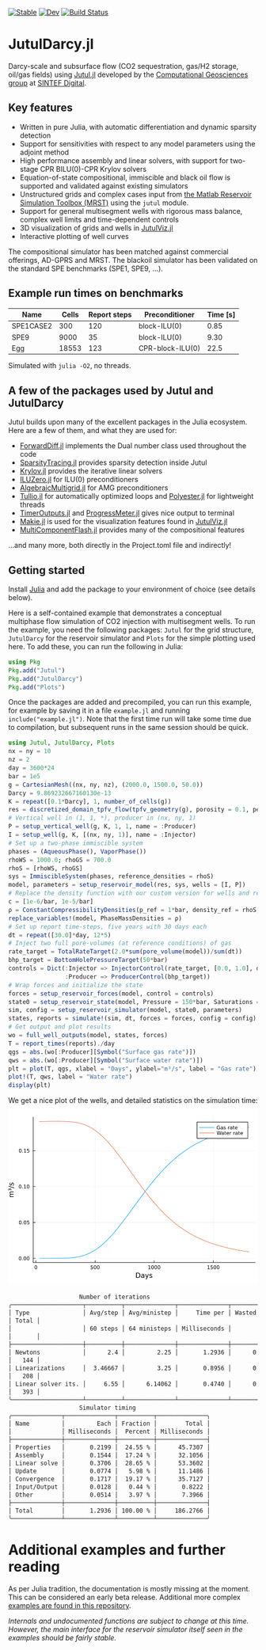 [![Stable](https://img.shields.io/badge/docs-stable-blue.svg)](https://sintefmath.github.io/JutulDarcy.jl/stable/)
[![Dev](https://img.shields.io/badge/docs-dev-blue.svg)](https://sintefmath.github.io/JutulDarcy.jl/dev/)
[![Build Status](https://github.com/sintefmath/JutulDarcy.jl/actions/workflows/CI.yml/badge.svg?branch=main)](https://github.com/sintefmath/JutulDarcy.jl/actions/workflows/CI.yml?query=branch%3Amain)

# JutulDarcy.jl
Darcy-scale and subsurface flow (CO2 sequestration, gas/H2 storage, oil/gas fields) using [Jutul.jl](https://github.com/sintefmath/Jutul.jl) developed by the [Computational Geosciences group](https://www.sintef.no/en/digital/departments-new/applied-mathematics/computational-geoscience/) at [SINTEF Digital](https://www.sintef.no/en/digital/).

## Key features
- Written in pure Julia, with automatic differentiation and dynamic sparsity detection
- Support for sensitivities with respect to any model parameters using the adjoint method
- High performance assembly and linear solvers, with support for two-stage CPR BILU(0)-CPR Krylov solvers
- Equation-of-state compositional, immiscible and black oil flow is supported and validated against existing simulators
- Unstructured grids and complex cases input from [the Matlab Reservoir Simulation Toolbox (MRST)](https://www.mrst.no) using the `jutul` module.
- Support for general multisegment wells with rigorous mass balance, complex well limits and time-dependent controls
- 3D visualization of grids and wells in [JutulViz.jl](https://github.com/sintefmath/JutulViz.jl)
- Interactive plotting of well curves

The compositional simulator has been matched against commercial offerings, AD-GPRS and MRST. The blackoil simulator has been validated on the standard SPE benchmarks (SPE1, SPE9, ...).

## Example run times on benchmarks
| Name      | Cells | Report steps | Preconditioner   | Time [s] |
|-----------|-------|--------------|------------------|----------|
| SPE1CASE2 | 300   | 120          | block-ILU(0)     | 0.85     |
| SPE9      | 9000  | 35           | block-ILU(0)     | 9.30     |
| Egg       | 18553 | 123          | CPR-block-ILU(0) | 22.5     |

Simulated with `julia -O2`, no threads.

## A few of the packages used by Jutul and JutulDarcy
Jutul builds upon many of the excellent packages in the Julia ecosystem. Here are a few of them, and what they are used for:
- [ForwardDiff.jl](https://github.com/JuliaDiff/ForwardDiff.jl) implements the Dual number class used throughout the code
- [SparsityTracing.jl](https://github.com/PALEOtoolkit/SparsityTracing.jl/) provides sparsity detection inside Jutul
- [Krylov.jl](https://github.com/JuliaSmoothOptimizers/Krylov.jl) provides the iterative linear solvers
- [ILUZero.jl](https://github.com/mcovalt/ILUZero.jl/blob/master/src/ILUZero.jl) for ILU(0) preconditioners
- [AlgebraicMultigrid.jl](https://github.com/JuliaLinearAlgebra/AlgebraicMultigrid.jl) for AMG preconditioners
- [Tullio.jl](https://github.com/mcabbott/Tullio.jl) for automatically optimized loops and [Polyester.jl]() for lightweight threads
- [TimerOutputs.jl](https://github.com/KristofferC/TimerOutputs.jl) and [ProgressMeter.jl](https://github.com/timholy/ProgressMeter.jl) gives nice output to terminal 
- [Makie.jl](https://makie.juliaplots.org/) is used for the visualization features found in [JutulViz.jl](https://github.com/sintefmath/JutulViz.jl)
- [MultiComponentFlash.jl](https://github.com/moyner/MultiComponentFlash.jl) provides many of the compositional features

...and many more, both directly in the Project.toml file and indirectly!

## Getting started
Install [Julia](https://julialang.org/) and add the package to your environment of choice (see details below).

Here is a self-contained example that demonstrates a conceptual multiphase flow simulation of CO2 injection with multisegment wells. To run the example, you need the following packages: `Jutul` for the grid structure, `JutulDarcy` for the reservoir simulator and `Plots` for the simple plotting used here. To add these, you can run the following in Julia:
```julia
using Pkg
Pkg.add("Jutul")
Pkg.add("JutulDarcy")
Pkg.add("Plots")
```
Once the packages are added and precompiled, you can run this example, for example by saving it in a file `example.jl` and running `include("example.jl")`. Note that the first time run will take some time due to compilation, but subsequent runs in the same session should be quick.
```julia
using Jutul, JutulDarcy, Plots
nx = ny = 10
nz = 2
day = 3600*24
bar = 1e5
g = CartesianMesh((nx, ny, nz), (2000.0, 1500.0, 50.0))
Darcy = 9.869232667160130e-13
K = repeat([0.1*Darcy], 1, number_of_cells(g))
res = discretized_domain_tpfv_flow(tpfv_geometry(g), porosity = 0.1, permeability = K)
# Vertical well in (1, 1, *), producer in (nx, ny, 1)
P = setup_vertical_well(g, K, 1, 1, name = :Producer)
I = setup_well(g, K, [(nx, ny, 1)], name = :Injector)
# Set up a two-phase immiscible system
phases = (AqueousPhase(), VaporPhase())
rhoWS = 1000.0; rhoGS = 700.0
rhoS = [rhoWS, rhoGS]
sys = ImmiscibleSystem(phases, reference_densities = rhoS)
model, parameters = setup_reservoir_model(res, sys, wells = [I, P])
# Replace the density function with our custom version for wells and reservoir
c = [1e-6/bar, 1e-5/bar]
ρ = ConstantCompressibilityDensities(p_ref = 1*bar, density_ref = rhoS, compressibility = c)
replace_variables!(model, PhaseMassDensities = ρ)
# Set up report time-steps, five years with 30 days each
dt = repeat([30.0]*day, 12*5)
# Inject two full pore-volumes (at reference conditions) of gas
rate_target = TotalRateTarget(2.0*sum(pore_volume(model))/sum(dt))
bhp_target = BottomHolePressureTarget(50*bar)
controls = Dict(:Injector => InjectorControl(rate_target, [0.0, 1.0], density = rhoGS),
                :Producer => ProducerControl(bhp_target))
# Wrap forces and initialize the state
forces = setup_reservoir_forces(model, control = controls)
state0 = setup_reservoir_state(model, Pressure = 150*bar, Saturations = [1.0, 0.0])
sim, config = setup_reservoir_simulator(model, state0, parameters)
states, reports = simulate!(sim, dt, forces = forces, config = config)
# Get output and plot results
wo = full_well_outputs(model, states, forces)
T = report_times(reports)./day
qgs = abs.(wo[:Producer][Symbol("Surface gas rate")])
qws = abs.(wo[:Producer][Symbol("Surface water rate")])
plt = plot(T, qgs, xlabel = "Days", ylabel="m³/s", label = "Gas rate")
plot!(T, qws, label = "Water rate")
display(plt)
```
We get a nice plot of the wells, and detailed statistics on the simulation time:
![Well curves](docs/src/assets/ex_plot.png)
```
                    Number of iterations
╭────────────────────┬──────────┬──────────────┬──────────────┬────────┬───────╮
│ Type               │ Avg/step │ Avg/ministep │     Time per │ Wasted │ Total │
│                    │ 60 steps │ 64 ministeps │ Milliseconds │        │       │
├────────────────────┼──────────┼──────────────┼──────────────┼────────┼───────┤
│ Newtons            │      2.4 │         2.25 │       1.2936 │      0 │   144 │
│ Linearizations     │  3.46667 │         3.25 │       0.8956 │      0 │   208 │
│ Linear solver its. │     6.55 │      6.14062 │       0.4740 │      0 │   393 │
╰────────────────────┴──────────┴──────────────┴──────────────┴────────┴───────╯
                    Simulator timing
╭──────────────┬──────────────┬──────────┬──────────────╮
│ Name         │         Each │ Fraction │        Total │
│              │ Milliseconds │  Percent │ Milliseconds │
├──────────────┼──────────────┼──────────┼──────────────┤
│ Properties   │       0.2199 │  24.55 % │      45.7307 │
│ Assembly     │       0.1544 │  17.24 % │      32.1056 │
│ Linear solve │       0.3706 │  28.65 % │      53.3602 │
│ Update       │       0.0774 │   5.98 % │      11.1486 │
│ Convergence  │       0.1717 │  19.17 % │      35.7127 │
│ Input/Output │       0.0128 │   0.44 % │       0.8222 │
│ Other        │       0.0514 │   3.97 % │       7.3966 │
├──────────────┼──────────────┼──────────┼──────────────┤
│ Total        │       1.2936 │ 100.00 % │     186.2766 │
╰──────────────┴──────────────┴──────────┴──────────────╯
```
# Additional examples and further reading
As per Julia tradition, the documentation is mostly missing at the moment. This can be considered an early beta release. Additional more complex [examples are found in this repository](https://github.com/sintefmath/JutulExamples.jl).

*Internals and undocumented functions are subject to change at this time. However, the main interface for the reservoir simulator itself seen in the examples should be fairly stable.*
